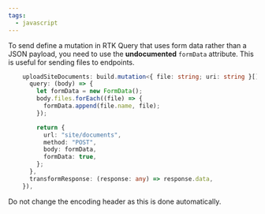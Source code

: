 ```yaml
---
tags:
  - javascript
---
```

To send define a mutation in RTK Query that uses form data rather than a JSON payload, you need to use the **undocumented** `formData` attribute.  This is useful for sending files to endpoints.

```ts
    uploadSiteDocuments: build.mutation<{ file: string; uri: string }[], { files: File[] }>({
      query: (body) => {
        let formData = new FormData();
        body.files.forEach((file) => {
          formData.append(file.name, file);
        });

        return {
          url: "site/documents",
          method: "POST",
          body: formData,
          formData: true,
        };
      },
      transformResponse: (response: any) => response.data,
    }),

```

Do not change the encoding header as this is done automatically.